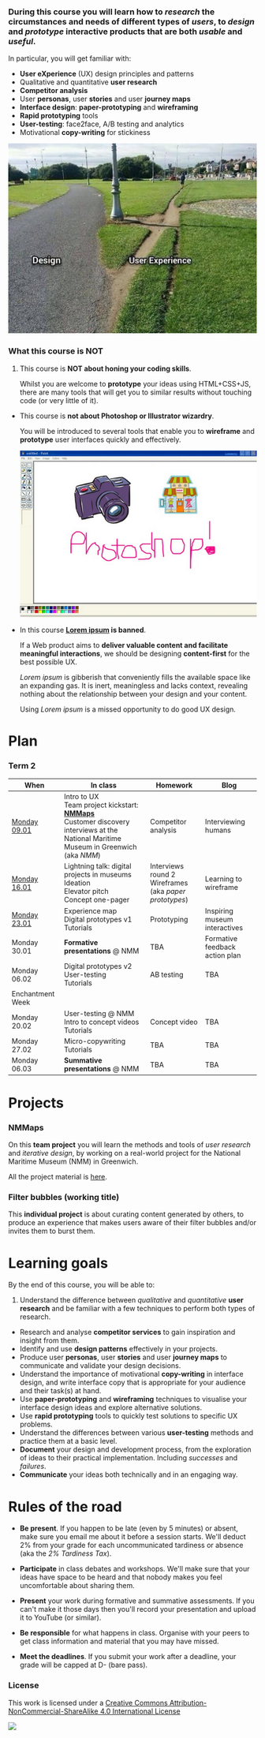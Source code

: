 ### During this course you will learn how to *research* the circumstances and needs of different types of *users*, to *design* and *prototype* interactive products that are both *usable* and *useful*.

In particular, you will get familiar with:

* **User eXperience** (UX) design principles and patterns  
* Qualitative and quantitative **user research** 
* **Competitor analysis**
* User **personas**, user **stories** and user **journey maps**
* **Interface design**: **paper-prototyping** and **wireframing**
* **Rapid prototyping** tools
* **User-testing**: face2face, A/B testing and analytics
* Motivational **copy-writing** for stickiness

![](sessions/01/assets/design-vs-UX.jpg)

### What this course is NOT

1. This course is **NOT about honing your coding skills**.   

	Whilst you are welcome to **prototype** your ideas using HTML+CSS+JS, there are many tools that will get you to similar results without touching code (or very little of it).

* This course is **not about Photoshop or Illustrator wizardry**.   

	You will be introduced to several tools that enable you to **wireframe** and **prototype** user interfaces quickly and effectively.  
  
	![](sessions/assets/photoshop.png)

* In this course **[Lorem ipsum](http://en.wikipedia.org/wiki/Lorem_ipsum) is banned**. 

	If a Web product aims to **deliver valuable content and facilitate meaningful interactions**, we should be designing **content-first** for the best possible UX. 
	
	*Lorem ipsum* is gibberish that conveniently fills the available space like an expanding gas. It is inert, meaningless and lacks context, revealing nothing about the relationship between your design and your content.   
  
	Using *Lorem ipsum* is a missed opportunity to do good UX design.


# Plan

### Term 2

When | In class | Homework | Blog 
---- | -------- | -------- | ----
[Monday<br>09.01](sessions/01) | Intro to UX <br>Team project kickstart: [**NMMaps**](projects/nmmaps) <br>Customer discovery interviews at the National Maritime Museum in Greenwich (aka *NMM*) | Competitor analysis | Interviewing humans
[Monday<br>16.01](sessions/02) | Lightning talk: digital projects in museums <br>Ideation <br>Elevator pitch <br>Concept one-pager | Interviews round 2 <br>Wireframes (aka *paper prototypes*) | Learning to wireframe 
[Monday<br>23.01](sessions/03) | Experience map <br>Digital prototypes v1 <br>Tutorials | Prototyping | Inspiring museum interactives
Monday<br>30.01 | **Formative presentations** @ NMM | TBA | Formative feedback action plan
Monday<br>06.02 | Digital prototypes v2 <br>User-testing <br>Tutorials | AB testing | TBA
Enchantment Week | | | 
Monday<br>20.02 | User-testing @ NMM <br>Intro to concept videos <br>Tutorials | Concept video | TBA
Monday<br>27.02 | Micro-copywriting <br>Tutorials | TBA | TBA 
Monday<br>06.03 | **Summative presentations** @ NMM | TBA | TBA

<!--

### Term 3

When | In class | Homework | Blog 
---- | -------- | -------- | ----
Monday<br>14.04 | Team project: [**DAX**](#DAX) <br>Lightning talk: digital projects in galleries and museums <br>*Brainswarming* <br>Field **research** at the Maritime Museum | Form teams, create **personas** based on your field research observations | Design is a conversation
Monday<br>21.04 | Guest speaker: the process of making art-based apps <br>Workshop: from post-its to **digital prototypes** | Keep prototyping | Your favourite digital archive experience 
Monday<br>28.04 | Experience map <br>Riskiest hypothesis <br>Prototype | User-testing prep | Are UI walkthroughs evil? 
Monday<br>05.05 | User-testing | User-testing debrief and report <br>Prep formative |  
Monday<br>12.05 | **Formative presentations** | Explore the izi.TRAVEL app | Action plan 
Monday<br>19.05 | Guest speaker: working with museums <br> Workshop: creating engaging content using the [izi.TRAVEL](https://izi.travel/en) platform | Continue prototyping your idea | Evaluate izi.TRAVEL (both front-end and back-end) 
Monday<br>26.05 | School trip: [Talk Web Design](http://talkwebdesign.co.uk) | Continue prototyping your idea | Talk Web Design 
Monday<br>02.06 | *ArtWonder* presentation and user-testing <br>Tutorials on *DAX* | Prep summative |  
Monday<br>09.06 | **Summative presentations** | **Summative hand-in** | 

-->


# Projects

### NMMaps

On this **team project** you will learn the methods and tools of *user research* and *iterative design*, by working on a real-world project for the National Maritime Museum (NMM) in Greenwich. 

All the project material is [here](projects/nmmaps).

### Filter bubbles (working title)

This **individual project** is about curating content generated by others, to produce an experience that makes users aware of their filter bubbles and/or invites them to burst them.

<!-- All the project material is [here](projects/dax). -->


# Learning goals

By the end of this course, you will be able to:

1. Understand the difference between *qualitative* and *quantitative* **user research** and be familiar with a few techniques to perform both types of research.
* Research and analyse **competitor services** to gain inspiration and insight from them.
* Identify and use **design patterns** effectively in your projects.
* Produce user **personas**, user **stories** and user **journey maps** to communicate and validate your design decisions.
* Understand the importance of motivational **copy-writing** in interface design, and write interface copy that is appropriate for your audience and their task(s) at hand.
* Use **paper-prototyping** and **wireframing** techniques to visualise your interface design ideas and explore alternative solutions.
* Use **rapid prototyping** tools to quickly test solutions to specific UX problems.
* Understand the differences between various **user-testing** methods and practice them at a basic level.
* **Document** your design and development process, from the exploration of ideas to their practical implementation. Including *successes* and *failures*.
* **Communicate** your ideas both technically and in an engaging way.


# Rules of the road

* **Be present**. If you happen to be late (even by 5 minutes) or absent, make sure you email me about it before a session starts. We'll deduct 2% from your grade for each uncommunicated tardiness or absence (aka the *2% Tardiness Tax*).

* **Participate** in class debates and workshops. We'll make sure that your ideas have space to be heard and that nobody makes you feel uncomfortable about sharing them.

* **Present** your work during formative and summative assessments. If you can't make it those days then you'll record your presentation and upload it to YouTube (or similar).

* **Be responsible** for what happens in class. Organise with your peers to get class information and material that you may have missed.

* **Meet the deadlines**. If you submit your work after a deadline, your grade will be capped at D- (bare pass).


### License

This work is licensed under a [Creative Commons Attribution-NonCommercial-ShareAlike 4.0 International License](http://creativecommons.org/licenses/by-nc-sa/4.0)

[![](http://mirrors.creativecommons.org/presskit/buttons/88x31/svg/by-nc-sa.svg)](http://creativecommons.org/licenses/by-nc-sa/4.0)